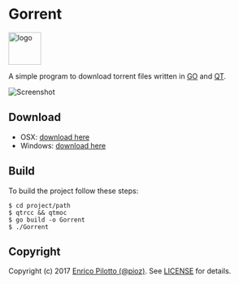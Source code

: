 # Gorrent

<img alt="logo" src="https://github.com/pioz/gorrent/raw/master/qrc/donkey.png" width="64px" height="64px"/>

A simple program to download torrent files written in [GO](https://golang.org/)
and [QT](https://github.com/therecipe/qt).

![Screenshot](https://i.imgur.com/dXXvLkQ.png)

## Download

* OSX: [download here](http://bit.ly/2zzWe6Q)
* Windows: [download here](http://bit.ly/2z4E6FL)

## Build

To build the project follow these steps:

    $ cd project/path
    $ qtrcc && qtmoc
    $ go build -o Gorrent
    $ ./Gorrent

## Copyright

Copyright (c) 2017 [Enrico Pilotto (@pioz)](https://github.com/pioz). See
[LICENSE](https://github.com/pioz/gorrent/blob/master/LICENSE) for details.
